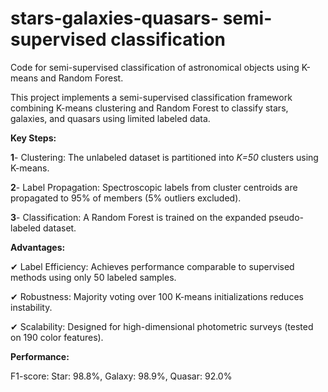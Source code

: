 # stars-galaxies-quasars- semi-supervised classification
Code for semi-supervised classification of astronomical objects using K-means and Random Forest.

This project implements a semi-supervised classification framework combining K-means clustering and Random Forest to classify stars, galaxies, and quasars using limited labeled data.

**Key Steps:**

**1**- Clustering: The unlabeled dataset is partitioned into *K=50* clusters using K-means.

**2**- Label Propagation: Spectroscopic labels from cluster centroids are propagated to 95% of members (5% outliers excluded).

**3**- Classification: A Random Forest is trained on the expanded pseudo-labeled dataset.

**Advantages:**

✔ Label Efficiency: Achieves performance comparable to supervised methods using only 50 labeled samples.

✔ Robustness: Majority voting over 100 K-means initializations reduces instability.

✔ Scalability: Designed for high-dimensional photometric surveys (tested on 190 color features).

**Performance:**

F1-score: Star: 98.8%, Galaxy: 98.9%, Quasar: 92.0%	
